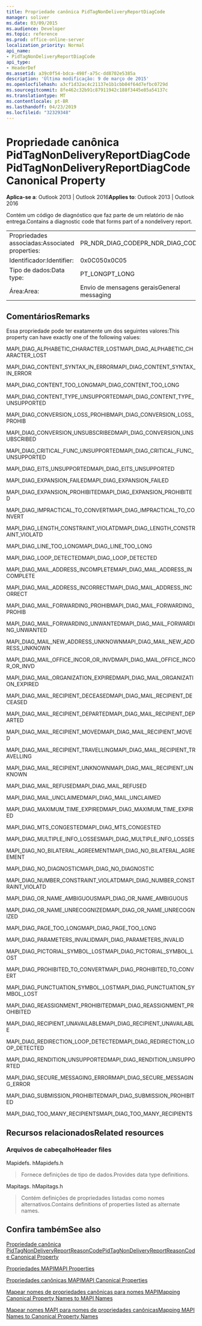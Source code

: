 ```yaml
---
title: Propriedade canônica PidTagNonDeliveryReportDiagCode
manager: soliver
ms.date: 03/09/2015
ms.audience: Developer
ms.topic: reference
ms.prod: office-online-server
localization_priority: Normal
api_name:
- PidTagNonDeliveryReportDiagCode
api_type:
- HeaderDef
ms.assetid: a39c0f54-bdca-498f-a75c-dd8702e5385a
description: 'Última modificação: 9 de março de 2015'
ms.openlocfilehash: a3cf1d32ac4c21137e1b1cbb04f64d7efbc0729d
ms.sourcegitcommit: 8fe462c32b91c87911942c188f3445e85a54137c
ms.translationtype: MT
ms.contentlocale: pt-BR
ms.lasthandoff: 04/23/2019
ms.locfileid: "32329348"
---
```

# <a name="pidtagnondeliveryreportdiagcode-canonical-property"></a><span data-ttu-id="0b630-103">Propriedade canônica PidTagNonDeliveryReportDiagCode</span><span class="sxs-lookup"><span data-stu-id="0b630-103">PidTagNonDeliveryReportDiagCode Canonical Property</span></span>

  
  
<span data-ttu-id="0b630-104">**Aplica-se a**: Outlook 2013 | Outlook 2016</span><span class="sxs-lookup"><span data-stu-id="0b630-104">**Applies to**: Outlook 2013 | Outlook 2016</span></span> 
  
<span data-ttu-id="0b630-105">Contém um código de diagnóstico que faz parte de um relatório de não entrega.</span><span class="sxs-lookup"><span data-stu-id="0b630-105">Contains a diagnostic code that forms part of a nondelivery report.</span></span>
  
|||
|:-----|:-----|
|<span data-ttu-id="0b630-106">Propriedades associadas:</span><span class="sxs-lookup"><span data-stu-id="0b630-106">Associated properties:</span></span>  <br/> |<span data-ttu-id="0b630-107">PR_NDR_DIAG_CODE</span><span class="sxs-lookup"><span data-stu-id="0b630-107">PR_NDR_DIAG_CODE</span></span>  <br/> |
|<span data-ttu-id="0b630-108">Identificador:</span><span class="sxs-lookup"><span data-stu-id="0b630-108">Identifier:</span></span>  <br/> |<span data-ttu-id="0b630-109">0x0C05</span><span class="sxs-lookup"><span data-stu-id="0b630-109">0x0C05</span></span>  <br/> |
|<span data-ttu-id="0b630-110">Tipo de dados:</span><span class="sxs-lookup"><span data-stu-id="0b630-110">Data type:</span></span>  <br/> |<span data-ttu-id="0b630-111">PT_LONG</span><span class="sxs-lookup"><span data-stu-id="0b630-111">PT_LONG</span></span>  <br/> |
|<span data-ttu-id="0b630-112">Área:</span><span class="sxs-lookup"><span data-stu-id="0b630-112">Area:</span></span>  <br/> |<span data-ttu-id="0b630-113">Envio de mensagens gerais</span><span class="sxs-lookup"><span data-stu-id="0b630-113">General messaging</span></span>  <br/> |
   
## <a name="remarks"></a><span data-ttu-id="0b630-114">Comentários</span><span class="sxs-lookup"><span data-stu-id="0b630-114">Remarks</span></span>

<span data-ttu-id="0b630-115">Essa propriedade pode ter exatamente um dos seguintes valores:</span><span class="sxs-lookup"><span data-stu-id="0b630-115">This property can have exactly one of the following values:</span></span>
  
<span data-ttu-id="0b630-116">MAPI_DIAG_ALPHABETIC_CHARACTER_LOST</span><span class="sxs-lookup"><span data-stu-id="0b630-116">MAPI_DIAG_ALPHABETIC_CHARACTER_LOST</span></span> 
  
> 
    
<span data-ttu-id="0b630-117">MAPI_DIAG_CONTENT_SYNTAX_IN_ERROR</span><span class="sxs-lookup"><span data-stu-id="0b630-117">MAPI_DIAG_CONTENT_SYNTAX_IN_ERROR</span></span> 
  
> 
    
<span data-ttu-id="0b630-118">MAPI_DIAG_CONTENT_TOO_LONG</span><span class="sxs-lookup"><span data-stu-id="0b630-118">MAPI_DIAG_CONTENT_TOO_LONG</span></span> 
  
> 
    
<span data-ttu-id="0b630-119">MAPI_DIAG_CONTENT_TYPE_UNSUPPORTED</span><span class="sxs-lookup"><span data-stu-id="0b630-119">MAPI_DIAG_CONTENT_TYPE_UNSUPPORTED</span></span> 
  
> 
    
<span data-ttu-id="0b630-120">MAPI_DIAG_CONVERSION_LOSS_PROHIB</span><span class="sxs-lookup"><span data-stu-id="0b630-120">MAPI_DIAG_CONVERSION_LOSS_PROHIB</span></span> 
  
> 
    
<span data-ttu-id="0b630-121">MAPI_DIAG_CONVERSION_UNSUBSCRIBED</span><span class="sxs-lookup"><span data-stu-id="0b630-121">MAPI_DIAG_CONVERSION_UNSUBSCRIBED</span></span> 
  
> 
    
<span data-ttu-id="0b630-122">MAPI_DIAG_CRITICAL_FUNC_UNSUPPORTED</span><span class="sxs-lookup"><span data-stu-id="0b630-122">MAPI_DIAG_CRITICAL_FUNC_UNSUPPORTED</span></span> 
  
> 
    
<span data-ttu-id="0b630-123">MAPI_DIAG_EITS_UNSUPPORTED</span><span class="sxs-lookup"><span data-stu-id="0b630-123">MAPI_DIAG_EITS_UNSUPPORTED</span></span> 
  
> 
    
<span data-ttu-id="0b630-124">MAPI_DIAG_EXPANSION_FAILED</span><span class="sxs-lookup"><span data-stu-id="0b630-124">MAPI_DIAG_EXPANSION_FAILED</span></span> 
  
> 
    
<span data-ttu-id="0b630-125">MAPI_DIAG_EXPANSION_PROHIBITED</span><span class="sxs-lookup"><span data-stu-id="0b630-125">MAPI_DIAG_EXPANSION_PROHIBITED</span></span> 
  
> 
    
<span data-ttu-id="0b630-126">MAPI_DIAG_IMPRACTICAL_TO_CONVERT</span><span class="sxs-lookup"><span data-stu-id="0b630-126">MAPI_DIAG_IMPRACTICAL_TO_CONVERT</span></span> 
  
> 
    
<span data-ttu-id="0b630-127">MAPI_DIAG_LENGTH_CONSTRAINT_VIOLATD</span><span class="sxs-lookup"><span data-stu-id="0b630-127">MAPI_DIAG_LENGTH_CONSTRAINT_VIOLATD</span></span> 
  
> 
    
<span data-ttu-id="0b630-128">MAPI_DIAG_LINE_TOO_LONG</span><span class="sxs-lookup"><span data-stu-id="0b630-128">MAPI_DIAG_LINE_TOO_LONG</span></span> 
  
> 
    
<span data-ttu-id="0b630-129">MAPI_DIAG_LOOP_DETECTED</span><span class="sxs-lookup"><span data-stu-id="0b630-129">MAPI_DIAG_LOOP_DETECTED</span></span> 
  
> 
    
<span data-ttu-id="0b630-130">MAPI_DIAG_MAIL_ADDRESS_INCOMPLETE</span><span class="sxs-lookup"><span data-stu-id="0b630-130">MAPI_DIAG_MAIL_ADDRESS_INCOMPLETE</span></span> 
  
> 
    
<span data-ttu-id="0b630-131">MAPI_DIAG_MAIL_ADDRESS_INCORRECT</span><span class="sxs-lookup"><span data-stu-id="0b630-131">MAPI_DIAG_MAIL_ADDRESS_INCORRECT</span></span> 
  
> 
    
<span data-ttu-id="0b630-132">MAPI_DIAG_MAIL_FORWARDING_PROHIB</span><span class="sxs-lookup"><span data-stu-id="0b630-132">MAPI_DIAG_MAIL_FORWARDING_PROHIB</span></span> 
  
> 
    
<span data-ttu-id="0b630-133">MAPI_DIAG_MAIL_FORWARDING_UNWANTED</span><span class="sxs-lookup"><span data-stu-id="0b630-133">MAPI_DIAG_MAIL_FORWARDING_UNWANTED</span></span> 
  
> 
    
<span data-ttu-id="0b630-134">MAPI_DIAG_MAIL_NEW_ADDRESS_UNKNOWN</span><span class="sxs-lookup"><span data-stu-id="0b630-134">MAPI_DIAG_MAIL_NEW_ADDRESS_UNKNOWN</span></span> 
  
> 
    
<span data-ttu-id="0b630-135">MAPI_DIAG_MAIL_OFFICE_INCOR_OR_INVD</span><span class="sxs-lookup"><span data-stu-id="0b630-135">MAPI_DIAG_MAIL_OFFICE_INCOR_OR_INVD</span></span> 
  
> 
    
<span data-ttu-id="0b630-136">MAPI_DIAG_MAIL_ORGANIZATION_EXPIRED</span><span class="sxs-lookup"><span data-stu-id="0b630-136">MAPI_DIAG_MAIL_ORGANIZATION_EXPIRED</span></span> 
  
> 
    
<span data-ttu-id="0b630-137">MAPI_DIAG_MAIL_RECIPIENT_DECEASED</span><span class="sxs-lookup"><span data-stu-id="0b630-137">MAPI_DIAG_MAIL_RECIPIENT_DECEASED</span></span> 
  
> 
    
<span data-ttu-id="0b630-138">MAPI_DIAG_MAIL_RECIPIENT_DEPARTED</span><span class="sxs-lookup"><span data-stu-id="0b630-138">MAPI_DIAG_MAIL_RECIPIENT_DEPARTED</span></span> 
  
> 
    
<span data-ttu-id="0b630-139">MAPI_DIAG_MAIL_RECIPIENT_MOVED</span><span class="sxs-lookup"><span data-stu-id="0b630-139">MAPI_DIAG_MAIL_RECIPIENT_MOVED</span></span> 
  
> 
    
<span data-ttu-id="0b630-140">MAPI_DIAG_MAIL_RECIPIENT_TRAVELLING</span><span class="sxs-lookup"><span data-stu-id="0b630-140">MAPI_DIAG_MAIL_RECIPIENT_TRAVELLING</span></span> 
  
> 
    
<span data-ttu-id="0b630-141">MAPI_DIAG_MAIL_RECIPIENT_UNKNOWN</span><span class="sxs-lookup"><span data-stu-id="0b630-141">MAPI_DIAG_MAIL_RECIPIENT_UNKNOWN</span></span> 
  
> 
    
<span data-ttu-id="0b630-142">MAPI_DIAG_MAIL_REFUSED</span><span class="sxs-lookup"><span data-stu-id="0b630-142">MAPI_DIAG_MAIL_REFUSED</span></span> 
  
> 
    
<span data-ttu-id="0b630-143">MAPI_DIAG_MAIL_UNCLAIMED</span><span class="sxs-lookup"><span data-stu-id="0b630-143">MAPI_DIAG_MAIL_UNCLAIMED</span></span> 
  
> 
    
<span data-ttu-id="0b630-144">MAPI_DIAG_MAXIMUM_TIME_EXPIRED</span><span class="sxs-lookup"><span data-stu-id="0b630-144">MAPI_DIAG_MAXIMUM_TIME_EXPIRED</span></span> 
  
> 
    
<span data-ttu-id="0b630-145">MAPI_DIAG_MTS_CONGESTED</span><span class="sxs-lookup"><span data-stu-id="0b630-145">MAPI_DIAG_MTS_CONGESTED</span></span> 
  
> 
    
<span data-ttu-id="0b630-146">MAPI_DIAG_MULTIPLE_INFO_LOSSES</span><span class="sxs-lookup"><span data-stu-id="0b630-146">MAPI_DIAG_MULTIPLE_INFO_LOSSES</span></span> 
  
> 
    
<span data-ttu-id="0b630-147">MAPI_DIAG_NO_BILATERAL_AGREEMENT</span><span class="sxs-lookup"><span data-stu-id="0b630-147">MAPI_DIAG_NO_BILATERAL_AGREEMENT</span></span> 
  
> 
    
<span data-ttu-id="0b630-148">MAPI_DIAG_NO_DIAGNOSTIC</span><span class="sxs-lookup"><span data-stu-id="0b630-148">MAPI_DIAG_NO_DIAGNOSTIC</span></span> 
  
> 
    
<span data-ttu-id="0b630-149">MAPI_DIAG_NUMBER_CONSTRAINT_VIOLATD</span><span class="sxs-lookup"><span data-stu-id="0b630-149">MAPI_DIAG_NUMBER_CONSTRAINT_VIOLATD</span></span> 
  
> 
    
<span data-ttu-id="0b630-150">MAPI_DIAG_OR_NAME_AMBIGUOUS</span><span class="sxs-lookup"><span data-stu-id="0b630-150">MAPI_DIAG_OR_NAME_AMBIGUOUS</span></span> 
  
> 
    
<span data-ttu-id="0b630-151">MAPI_DIAG_OR_NAME_UNRECOGNIZED</span><span class="sxs-lookup"><span data-stu-id="0b630-151">MAPI_DIAG_OR_NAME_UNRECOGNIZED</span></span> 
  
> 
    
<span data-ttu-id="0b630-152">MAPI_DIAG_PAGE_TOO_LONG</span><span class="sxs-lookup"><span data-stu-id="0b630-152">MAPI_DIAG_PAGE_TOO_LONG</span></span> 
  
> 
    
<span data-ttu-id="0b630-153">MAPI_DIAG_PARAMETERS_INVALID</span><span class="sxs-lookup"><span data-stu-id="0b630-153">MAPI_DIAG_PARAMETERS_INVALID</span></span> 
  
> 
    
<span data-ttu-id="0b630-154">MAPI_DIAG_PICTORIAL_SYMBOL_LOST</span><span class="sxs-lookup"><span data-stu-id="0b630-154">MAPI_DIAG_PICTORIAL_SYMBOL_LOST</span></span> 
  
> 
    
<span data-ttu-id="0b630-155">MAPI_DIAG_PROHIBITED_TO_CONVERT</span><span class="sxs-lookup"><span data-stu-id="0b630-155">MAPI_DIAG_PROHIBITED_TO_CONVERT</span></span> 
  
> 
    
<span data-ttu-id="0b630-156">MAPI_DIAG_PUNCTUATION_SYMBOL_LOST</span><span class="sxs-lookup"><span data-stu-id="0b630-156">MAPI_DIAG_PUNCTUATION_SYMBOL_LOST</span></span> 
  
> 
    
<span data-ttu-id="0b630-157">MAPI_DIAG_REASSIGNMENT_PROHIBITED</span><span class="sxs-lookup"><span data-stu-id="0b630-157">MAPI_DIAG_REASSIGNMENT_PROHIBITED</span></span> 
  
> 
    
<span data-ttu-id="0b630-158">MAPI_DIAG_RECIPIENT_UNAVAILABLE</span><span class="sxs-lookup"><span data-stu-id="0b630-158">MAPI_DIAG_RECIPIENT_UNAVAILABLE</span></span> 
  
> 
    
<span data-ttu-id="0b630-159">MAPI_DIAG_REDIRECTION_LOOP_DETECTED</span><span class="sxs-lookup"><span data-stu-id="0b630-159">MAPI_DIAG_REDIRECTION_LOOP_DETECTED</span></span> 
  
> 
    
<span data-ttu-id="0b630-160">MAPI_DIAG_RENDITION_UNSUPPORTED</span><span class="sxs-lookup"><span data-stu-id="0b630-160">MAPI_DIAG_RENDITION_UNSUPPORTED</span></span> 
  
> 
    
<span data-ttu-id="0b630-161">MAPI_DIAG_SECURE_MESSAGING_ERROR</span><span class="sxs-lookup"><span data-stu-id="0b630-161">MAPI_DIAG_SECURE_MESSAGING_ERROR</span></span> 
  
> 
    
<span data-ttu-id="0b630-162">MAPI_DIAG_SUBMISSION_PROHIBITED</span><span class="sxs-lookup"><span data-stu-id="0b630-162">MAPI_DIAG_SUBMISSION_PROHIBITED</span></span> 
  
> 
    
<span data-ttu-id="0b630-163">MAPI_DIAG_TOO_MANY_RECIPIENTS</span><span class="sxs-lookup"><span data-stu-id="0b630-163">MAPI_DIAG_TOO_MANY_RECIPIENTS</span></span> 
  
> 
    
## <a name="related-resources"></a><span data-ttu-id="0b630-164">Recursos relacionados</span><span class="sxs-lookup"><span data-stu-id="0b630-164">Related resources</span></span>

### <a name="header-files"></a><span data-ttu-id="0b630-165">Arquivos de cabeçalho</span><span class="sxs-lookup"><span data-stu-id="0b630-165">Header files</span></span>

<span data-ttu-id="0b630-166">Mapidefs. h</span><span class="sxs-lookup"><span data-stu-id="0b630-166">Mapidefs.h</span></span>
  
> <span data-ttu-id="0b630-167">Fornece definições de tipo de dados.</span><span class="sxs-lookup"><span data-stu-id="0b630-167">Provides data type definitions.</span></span>
    
<span data-ttu-id="0b630-168">Mapitags. h</span><span class="sxs-lookup"><span data-stu-id="0b630-168">Mapitags.h</span></span>
  
> <span data-ttu-id="0b630-169">Contém definições de propriedades listadas como nomes alternativos.</span><span class="sxs-lookup"><span data-stu-id="0b630-169">Contains definitions of properties listed as alternate names.</span></span>
    
## <a name="see-also"></a><span data-ttu-id="0b630-170">Confira também</span><span class="sxs-lookup"><span data-stu-id="0b630-170">See also</span></span>



[<span data-ttu-id="0b630-171">Propriedade canônica PidTagNonDeliveryReportReasonCode</span><span class="sxs-lookup"><span data-stu-id="0b630-171">PidTagNonDeliveryReportReasonCode Canonical Property</span></span>](pidtagnondeliveryreportreasoncode-canonical-property.md)


[<span data-ttu-id="0b630-172">Propriedades MAPI</span><span class="sxs-lookup"><span data-stu-id="0b630-172">MAPI Properties</span></span>](mapi-properties.md)
  
[<span data-ttu-id="0b630-173">Propriedades canônicas MAPI</span><span class="sxs-lookup"><span data-stu-id="0b630-173">MAPI Canonical Properties</span></span>](mapi-canonical-properties.md)
  
[<span data-ttu-id="0b630-174">Mapear nomes de propriedades canônicas para nomes MAPI</span><span class="sxs-lookup"><span data-stu-id="0b630-174">Mapping Canonical Property Names to MAPI Names</span></span>](mapping-canonical-property-names-to-mapi-names.md)
  
[<span data-ttu-id="0b630-175">Mapear nomes MAPI para nomes de propriedades canônicas</span><span class="sxs-lookup"><span data-stu-id="0b630-175">Mapping MAPI Names to Canonical Property Names</span></span>](mapping-mapi-names-to-canonical-property-names.md)

